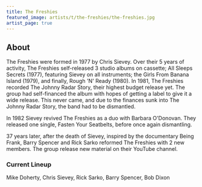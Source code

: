 ```yaml
---
title: The Freshies
featured_image: artists/t/the-freshies/the-freshies.jpg
artist_page: true
---
```

## About

The Freshies were formed in 1977 by Chris Sievey. Over their 5 years of activity, The Freshies self-released 3 studio albums on cassette; All Sleeps Secrets (1977), featuring Sievey on all instruments; the Girls From Banana Island (1979), and finally, Rough 'N' Ready (1980). In 1981, The Freshies recorded The Johnny Radar Story, their highest budget release yet. The group had self-financed the album with hopes of getting a label to give it a wide release. This never came, and due to the finances sunk into The Johnny Radar Story, the band had to be dismantled. 

In 1982 Sievey revived The Freshies as a duo with Barbara O'Donovan. They released one single, Fasten Your Seatbelts, before once again dismantling. 

37 years later, after the death of Sievey, inspired by the documentary Being Frank, Barry Spencer and Rick Sarko reformed The Freshies with 2 new members. The group release new material on their YouTube channel.

### Current Lineup

Mike Doherty, Chris Sievey, Rick Sarko, Barry Spencer, Bob Dixon

